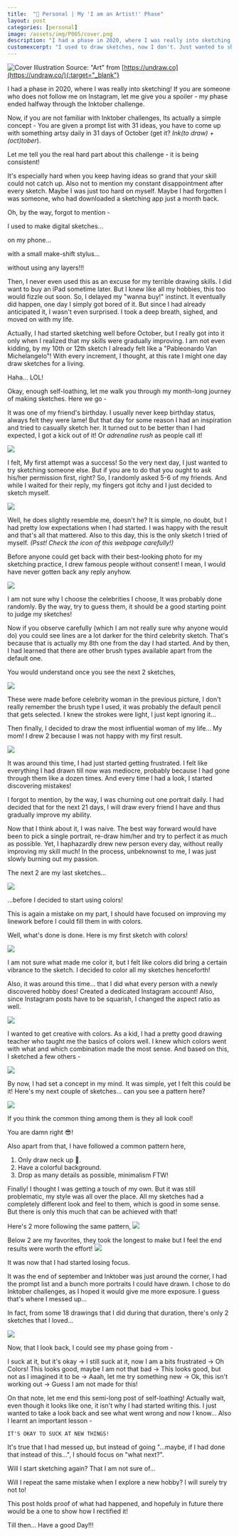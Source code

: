 ```yaml
---
title:  "🎨 Personal | My 'I am an Artist!' Phase"
layout: post
categories: [personal]
image: /assets/img/P005/cover.png
description: "I had a phase in 2020, where I was really into sketching! But as all hobbies I get into, I soon lost interest... Just wanted to share how I started and how it ended!"
customexcerpt: "I used to draw sketches, now I don't. Just wanted to share a hobby that I should have continued with."
---
```


![Cover](assets/img/P005/cover.png)
Illustration Source: "Art" from [https://undraw.co](https://undraw.co/){:target="_blank"}

I had a phase in 2020, where I was really into sketching! If you are someone who does not follow me on Instagram, let me give you a spoiler - my phase ended halfway through the Inktober challenge. 

Now, if you are not familiar with Inktober challenges, Its actually a simple concept - You are given a prompt list with 31 ideas, you have to come up with something artsy daily in 31 days of October (get it? *Ink(to draw) + (oct)tober*). 

Let me tell you the real hard part about this challenge - it is being consistent!

It's especially hard when you keep having ideas so grand that your skill could not catch up. Also not to mention my constant disappointment after every sketch. Maybe I was just too hard on myself. Maybe I had forgotten I was someone, who had downloaded a sketching app just a month back.

Oh, by the way, forgot to mention - 

I used to make digital sketches... 

on my phone... 

with a small make-shift stylus...

without using any layers!!!

Then, I never even used this as an excuse for my terrible drawing skills. I did want to buy an iPad sometime later. But I knew like all my hobbies, this too would fizzle out soon. So, I delayed my "wanna buy!" instinct. It eventually did happen, one day I simply got bored of it. But since I had already anticipated it, I wasn't even surprised. I took a deep breath, sighed, and moved on with my life.

Actually, I had started sketching well before October, but I really got into it only when I realized that my skills were gradually improving. I am not even kidding, by my 10th or 12th sketch I already felt like a "Pableonardo Van Michelangelo"! With every increment, I thought, at this rate I might one day draw sketches for a living. 

Haha... LOL!

Okay, enough self-loathing, let me walk you through my month-long journey of making sketches. Here we go -

It was one of my friend's birthday. I usually never keep birthday status, always felt they were lame! But that day for some reason I had an inspiration and tried to casually sketch her. It turned out to be better than I had expected, I got a kick out of it! Or *adrenaline rush* as people call it!

![](assets/img/P005/01.png)

I felt, My first attempt was a success! So the very next day, I just wanted to try sketching someone else. But if you are to do that you ought to ask his/her permission first, right? So, I randomly asked 5-6 of my friends. And while I waited for their reply, my fingers got itchy and I just decided to sketch myself.

![](assets/img/P005/02.png)

Well, he does slightly resemble me, doesn't he? It is simple, no doubt, but I had pretty low expectations when I had started. I was happy with the result and that's all that mattered. Also to this day, this is the only sketch I tried of myself. *(Psst! Check the icon of this webpage carefully!)*

Before anyone could get back with their best-looking photo for my sketching practice, I drew famous people without consent! I mean, I would have never gotten back any reply anyhow.

![](assets/img/P005/03.png)

I am not sure why I choose the celebrities I choose, It was probably done randomly. By the way, try to guess them, it should be a good starting point to judge my sketches! 

Now if you observe carefully (which I am not really sure why anyone would do) you could see lines are a lot darker for the third celebrity sketch. That's because that is actually my 8th one from the day I had started. And by then, I had learned that there are other brush types available apart from the default one. 

You would understand once you see the next 2 sketches,

![](assets/img/P005/04.png)

These were made before celebrity woman in the previous picture, I don't really remember the brush type I used, it was probably the default pencil that gets selected. I knew the strokes were light, I just kept ignoring it...

Then finally, I decided to draw the most influential woman of my life... My mom! I drew 2 because I was not happy with my first result.

![](assets/img/P005/05.png)

It was around this time, I had just started getting frustrated. I felt like everything I had drawn till now was mediocre, probably because I had gone through them like a dozen times. And every time I had a look, I started discovering mistakes! 

I forgot to mention, by the way, I was churning out one portrait daily. I had decided that for the next 21 days, I will draw every friend I have and thus gradually improve my ability. 

Now that I think about it, I was naive. The best way forward would have been to pick a single portrait, re-draw him/her and try to perfect it as much as possible. Yet, I haphazardly drew new person every day, without really improving my skill much! In the process, unbeknownst to me, I was just slowly burning out my passion.

The next 2 are my last sketches...

![](assets/img/P005/06.png)

...before I decided to start using colors!

This is again a mistake on my part, I should have focused on improving my linework before I could fill them in with colors. 

Well, what's done is done. Here is my first sketch with colors!

![](assets/img/P005/07.png)

I am not sure what made me color it, but I felt like colors did bring a certain vibrance to the sketch. I decided to color all my sketches henceforth!

Also, it was around this time... that I did what every person with a newly discovered hobby does! Created a dedicated Instagram account! Also, since Instagram posts have to be squarish, I changed the aspect ratio as well.

![](assets/img/P005/08.png)

I wanted to get creative with colors. As a kid, I had a pretty good drawing teacher who taught me the basics of colors well. I knew which colors went with what and which combination made the most sense. And based on this, I sketched a few others - 

![](assets/img/P005/09.png)

By now, I had set a concept in my mind. It was simple, yet I felt this could be it! Here's my next couple of sketches... can you see a pattern here?

![](assets/img/P005/10.png)

If you think the common thing among them is they all look cool! 

You are damn right 😎! 

Also apart from that, I have followed a common pattern here,

1. Only draw neck up 🧑.
2. Have a colorful background.
3. Drop as many details as possible, minimalism FTW!

Finally! I thought I was getting a touch of my own. But it was still problematic, my style was all over the place. All my sketches had a completely different look and feel to them, which is good in some sense. But there is only this much that can be achieved with that!

Here's 2 more following the same pattern,
![](assets/img/P005/11.png)

Below 2 are my favorites, they took the longest to make but I feel the end results were worth the effort!
![](assets/img/P005/12.png)

It was now that I had started losing focus. 

It was the end of september and Inktober was just around the corner, I had the prompt list and a bunch more portraits I could have drawn. I chose to do Inktober challenges, as I hoped it would give me more exposure. I guess that's where I messed up...

In fact, from some 18 drawings that I did during that duration, there's only 2 sketches that I loved...

![](assets/img/P005/13.png)

Now, that I look back, I could see my phase going from - 

I suck at it, but it's okay -> I still suck at it, now I am a bits frustrated -> Oh Colors! This looks good, maybe I am not that bad -> This looks good, but not as I imagined it to be -> Aaah, let me try something new -> Ok, this isn't working out -> Guess I am not made for this!

On that note, let me end this semi-long post of self-loathing! Actually wait, even though it looks like one, it isn't why I had started writing this. I just wanted to take a look back and see what went wrong and now I know... Also I learnt an important lesson -

`IT'S OKAY TO SUCK AT NEW THINGS!`

It's true that I had messed up, but instead of going "...maybe, if I had done that instead of this...", I should focus on "what next?". 

Will I start sketching again? That I am not sure of...

Will I repeat the same mistake when I explore a new hobby? I will surely try not to!

This post holds proof of what had happened, and hopefuly in future there would be a one to show how I rectified it!

Till then... Have a good Day!!!